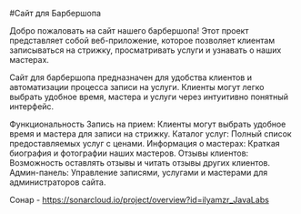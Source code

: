 #Сайт для Барбершопа

Добро пожаловать на сайт нашего барбершопа! Этот проект представляет собой веб-приложение, которое позволяет клиентам записываться на стрижку, просматривать услуги и узнавать о наших мастерах.

Сайт для барбершопа предназначен для удобства клиентов и автоматизации процесса записи на услуги. Клиенты могут легко выбрать удобное время, мастера и услуги через интуитивно понятный интерфейс.

Функциональность
Запись на прием: Клиенты могут выбрать удобное время и мастера для записи на стрижку.
Каталог услуг: Полный список предоставляемых услуг с ценами.
Информация о мастерах: Краткая биография и фотографии наших мастеров.
Отзывы клиентов: Возможность оставлять отзывы и читать отзывы других клиентов.
Админ-панель: Управление записями, услугами и мастерами для администраторов сайта.

Сонар - https://sonarcloud.io/project/overview?id=ilyamzr_JavaLabs
